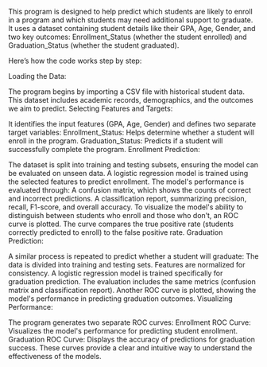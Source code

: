 This program is designed to help predict which students are likely to enroll in a program and which students may need additional support to graduate. It uses a dataset containing student details like their GPA, Age, Gender, and two key outcomes: Enrollment_Status (whether the student enrolled) and Graduation_Status (whether the student graduated).

Here’s how the code works step by step:

Loading the Data:

The program begins by importing a CSV file with historical student data. This dataset includes academic records, demographics, and the outcomes we aim to predict.
Selecting Features and Targets:

It identifies the input features (GPA, Age, Gender) and defines two separate target variables:
Enrollment_Status: Helps determine whether a student will enroll in the program.
Graduation_Status: Predicts if a student will successfully complete the program.
Enrollment Prediction:

The dataset is split into training and testing subsets, ensuring the model can be evaluated on unseen data.
A logistic regression model is trained using the selected features to predict enrollment.
The model's performance is evaluated through:
A confusion matrix, which shows the counts of correct and incorrect predictions.
A classification report, summarizing precision, recall, F1-score, and overall accuracy.
To visualize the model's ability to distinguish between students who enroll and those who don’t, an ROC curve is plotted. The curve compares the true positive rate (students correctly predicted to enroll) to the false positive rate.
Graduation Prediction:

A similar process is repeated to predict whether a student will graduate:
The data is divided into training and testing sets.
Features are normalized for consistency.
A logistic regression model is trained specifically for graduation prediction.
The evaluation includes the same metrics (confusion matrix and classification report).
Another ROC curve is plotted, showing the model's performance in predicting graduation outcomes.
Visualizing Performance:

The program generates two separate ROC curves:
Enrollment ROC Curve: Visualizes the model's performance for predicting student enrollment.
Graduation ROC Curve: Displays the accuracy of predictions for graduation success.
These curves provide a clear and intuitive way to understand the effectiveness of the models.
